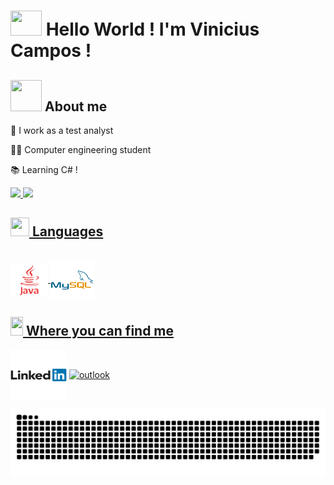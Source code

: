 # <img src="https://media.giphy.com/media/26Fxy3Iz1ari8oytO/giphy.gif" width="50" height="40"> Hello World ! I'm Vinicius Campos ! 

## <img alignment="bottom" src="https://media.giphy.com/media/Bb9PJ6oiXKTJsjoa2v/giphy.gif" width="50" height="50"> About me

💼 I work as a test analyst

👨‍💻 Computer engineering student

📚 Learning C# !

<a href="https://github.com/vinicius01cs">
  <img height="180em" src="https://github-readme-stats.vercel.app/api?username=vinicius01cs&show_icons=true&theme=great-gatsby&include_all_commits=true&count_private=true"/>
  <img height="180em" src="https://github-readme-stats.vercel.app/api/top-langs/?username=vinicius01cs&langs_count=7&theme=great-gatsby"/> 
  
 
 ## <img src="https://media.giphy.com/media/WFZvB7VIXBgiz3oDXE/giphy.gif" height="30" width="30"> Languages

 <div style="display: inline_block"><br>
  <img align="center" alt="java"  height="50" width="60" src="https://raw.githubusercontent.com/devicons/devicon/master/icons/java/java-plain-wordmark.svg">
  <img align="center" alt="mysql" height="60" width="70" src="https://raw.githubusercontent.com/devicons/devicon/master/icons/mysql/mysql-original-wordmark.svg">
 </div>
 
 ## <img src="https://media.giphy.com/media/EOIQArrlGT8SeIvYma/giphy.gif" width="20" height="30"> Where you can find me
 
  <div>
   <a href="https://www.linkedin.com/in/vinicius01cs/" target="_blank"><img align="center" alt="linkedin" height="80" width="90" src="https://raw.githubusercontent.com/devicons/devicon/master/icons/linkedin/linkedin-original-wordmark.svg" target="_blank"></a>
   <a href="mailto:vinicius_cs_01@hotmail.com" target="_blank"><img align="center" alt="outlook" src="https://img.shields.io/badge/Microsoft_Outlook-0078D4?style=for-the-badge&logo=microsoft-outlook&logoColor=white"></a>
   
   ![Snake animation](https://github.com/vinicius01cs/vinicius01cs/blob/output/github-contribution-grid-snake.svg)
  </div>
 
